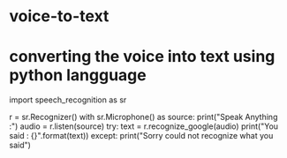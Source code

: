 # voice-to-text
# converting the voice into text using python langguage
import speech_recognition as sr

r = sr.Recognizer()
with sr.Microphone() as source:
    print("Speak Anything :")
    audio = r.listen(source)
    try:
        text = r.recognize_google(audio)
        print("You said : {}".format(text))
    except:
        print("Sorry could not recognize what you said")
